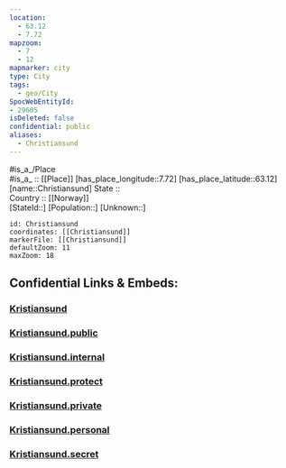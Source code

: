 ```yaml
---
location:
  - 63.12
  - 7.72
mapzoom:
  - 7
  - 12
mapmarker: city
type: City
tags:
  - geo/City
SpocWebEntityId: 
- 29605
isDeleted: false
confidential: public
aliases:
  - Christiansund
---
```

#is_a_/Place  
#is_a_ :: [[Place]] 
[has_place_longitude::7.72] 
[has_place_latitude::63.12] 
[name::Christiansund] 
State ::  
Country :: [[Norway]]  
[StateId::] 
[Population::] 
[Unknown::] 


```leaflet
id: Christiansund
coordinates: [[Christiansund]] 
markerFile: [[Christiansund]] 
defaultZoom: 11 
maxZoom: 18
```


## Confidential Links & Embeds: 

### [Kristiansund](/_Standards/Earth/Continent/Europe/Europe~North/Norway/Counties~Norway/Møre_og_Romsdal/counties~Møreog_Romsdal/Kristiansund.md) 

### [Kristiansund.public](/_public/Earth/Continent/Europe/Europe~North/Norway/Counties~Norway/Møre_og_Romsdal/counties~Møreog_Romsdal/Kristiansund.public.md) 

### [Kristiansund.internal](/_internal/Earth/Continent/Europe/Europe~North/Norway/Counties~Norway/Møre_og_Romsdal/counties~Møreog_Romsdal/Kristiansund.internal.md) 

### [Kristiansund.protect](/_protect/Earth/Continent/Europe/Europe~North/Norway/Counties~Norway/Møre_og_Romsdal/counties~Møreog_Romsdal/Kristiansund.protect.md) 

### [Kristiansund.private](/_private/Earth/Continent/Europe/Europe~North/Norway/Counties~Norway/Møre_og_Romsdal/counties~Møreog_Romsdal/Kristiansund.private.md) 

### [Kristiansund.personal](/_personal/Earth/Continent/Europe/Europe~North/Norway/Counties~Norway/Møre_og_Romsdal/counties~Møreog_Romsdal/Kristiansund.personal.md) 

### [Kristiansund.secret](/_secret/Earth/Continent/Europe/Europe~North/Norway/Counties~Norway/Møre_og_Romsdal/counties~Møreog_Romsdal/Kristiansund.secret.md)

